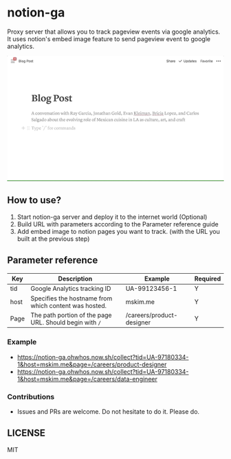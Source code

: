 # notion-ga

Proxy server that allows you to track pageview events via google analytics. It uses notion's embed image feature to send pageview event to google analytics.

![](preview.gif)

## How to use?

1. Start notion-ga server and deploy it to the internet world (Optional)
2. Build URL with parameters according to the Parameter reference guide
3. Add embed image to notion pages you want to track. (with the URL you built at the previous step)

## Parameter reference

| Key  | Description                                             | Example                   | Required |
| ---- | ------------------------------------------------------- | ------------------------- | -------- |
| tid  | Google Analytics tracking ID                            | UA-99123456-1             | Y        |
| host | Specifies the hostname from which content was hosted.   | mskim.me                  | Y        |
| Page | The path portion of the page URL. Should begin with `/` | /careers/product-designer | Y        |

### Example

- https://notion-ga.ohwhos.now.sh/collect?tid=UA-97180334-1&host=mskim.me&page=/careers/product-designer
- https://notion-ga.ohwhos.now.sh/collect?tid=UA-97180334-1&host=mskim.me&page=/careers/data-engineer

### Contributions

- Issues and PRs are welcome. Do not hesitate to do it. Please do.

## LICENSE

MIT
